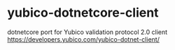 # yubico-dotnetcore-client
dotnetcore port for Yubico validation protocol 2.0 client https://developers.yubico.com/yubico-dotnet-client/
